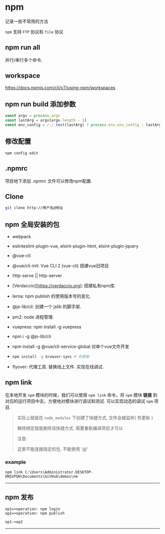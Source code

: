 # npm

记录一些不常用的方法

`npm` 支持 `FTP` 协议和 `file` 协议



## npm run all

并行/串行多个命令.



## workspace 

https://docs.npmjs.com/cli/v7/using-npm/workspaces



## npm run build 添加参数

```js
const argv = process.argv
const lastArg = argv[argv.length - 1]
const env_config = /:/.test(lastArg) ? process.env.env_config : lastArg
```



## 修改配置

```bash
npm config edit
```



## .npmrc

项目地下添加 .npmrc 文件可以修改npm配置.



## Clone

```bash
git clone http://用户名@地址
```



## npm 全局安装的包

+ webpack

+ eslinteslint-plugin-vue, elsint-plugin-html, elsint-plugin-jquery

+ @vue-cli

+ @vue/cli-init:  Vue CLI 2 (vue-cli)  搭建vue旧项目

+ http-serve || http-server

+ [Verdaccio][https://verdaccio.org]: 搭建私有npm库.

+ lerna: npm publish 的使用版本号的变化.

+ @js-lib/cli: 创建一个 jslib 的脚手架.

+ pm2: node 进程管理.

+ vuepress: npm install -g vuepress

+ npm i -g @js-lib/cli

+ npm install -g @vue/cli-service-global    对单个vue文件开发

+ ```bash
  npm install -g browser-sync # 热更新
  ```
  
+ flyover: 代理工具. 替换线上文件. 实现在线调试.



## npm link

在本地开发 `npm` 模块的时候，我们可以使用 `npm link` 命令，将 `npm` 模块 **链接** 到对应的运行项目中去，方便地对模块进行调试和测试. 可以实现动态的调试 `npm` 项目.

> 实际上就是在 `node_modules` 下创建了快捷方式, 文件会被监听( 热更新 )
>
> 解除绑定就是删除该快捷方式. 需要重新编译项目才可以
>
> 注意:
>
> 	这里不能连接指定的包. 不能使用 '@'

### example

```cli
npm link C:\Users\Administrator.DESKTOP-ON5VPQH\Documents\GitHub\demos\nm
```

---



## npm 发布

```flow
op1=>operation: npm login
op2=>operation: npm publish

op1->op2
```





---









